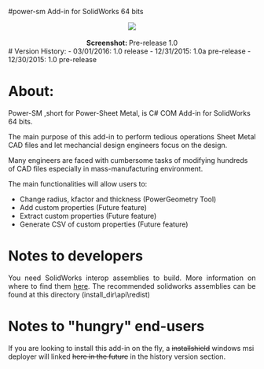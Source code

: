 #power-sm Add-in for SolidWorks 64 bits

<center><img src="http://s15.postimg.org/hhfktqpor/preview.png"></center>
<br><center><b>Screenshot: </b>Pre-release 1.0</center>
# Version History:
- 03/01/2016: 1.0 release
- 12/31/2015: 1.0a pre-release
- 12/30/2015: 1.0 pre-release





# About:

Power-SM ,short for Power-Sheet Metal, is C# COM Add-in for SolidWorks 64 bits.

<p align="justify">The main purpose of this add-in to perform tedious operations Sheet Metal CAD files and let mechancial design engineers focus on the design.

Many engineers are faced with cumbersome tasks of modifying hundreds of CAD files especially in mass-manufacturing environment.</p>

The main functionalities will allow users to:

- Change radius, kfactor and thickness (PowerGeometry Tool)
- Add custom properties (Future feature)
- Extract custom properties (Future feature)
- Generate CSV of custom properties (Future feature)


# Notes to developers

<p align="justify">You need SolidWorks interop assemblies to build. More information on where to find them <a href="http://help.solidworks.com/2015/English/api/sldworksapiprogguide/Welcome.htm"> here</a>. The recommended solidworks assemblies can be found at this directory (install_dir\api\redist)</p>

# Notes to "hungry" end-users

If you are looking to install this add-in on the fly, a <strike>installshield</strike> windows msi deployer will linked <strike>here in the future</strike> in the history version section.
